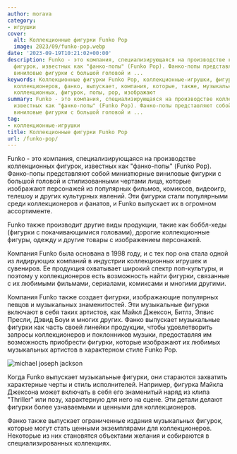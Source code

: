 ```yaml
---
author: morava
category:
- игрушки
cover:
  alt: Коллекционные фигурки Funko Pop
  image: 2023/09/funko-pop.webp
date: '2023-09-19T10:21:02+00:00'
description: Funko - это компания, специализирующаяся на производстве коллекционных
  фигурок, известных как "фанко-попы" (Funko Pop). Фанко-попы представляют собой миниатюрные
  виниловые фигурки с большой головой и ...
keywords: Коллекционные фигурки Funko Pop, коллекционные-игрушки, фигурки, funko,
  коллекционеров, фанко, выпускает, компания, которые, также, музыкальных, музыкальные,
  коллекционных, фигурок, попы, pop, изображают
summary: Funko - это компания, специализирующаяся на производстве коллекционных фигурок,
  известных как "фанко-попы" (Funko Pop). Фанко-попы представляют собой миниатюрные
  виниловые фигурки с большой головой и ...
tag:
- коллекционные-игрушки
title: Коллекционные фигурки Funko Pop
url: /funko-pop/
---
```


Funko - это компания, специализирующаяся на производстве коллекционных фигурок, известных как "фанко-попы" (Funko Pop). Фанко-попы представляют собой миниатюрные виниловые фигурки с большой головой и стилизованными чертами лица, которые изображают персонажей из популярных фильмов, комиксов, видеоигр, телешоу и других культурных явлений. Эти фигурки стали популярными среди коллекционеров и фанатов, и Funko выпускает их в огромном ассортименте.

Funko также производит другие виды продукции, такие как боббл-хеды (фигурки с покачивающимися головами), дорогие коллекционные фигуры, одежду и другие товары с изображением персонажей.

Компания Funko была основана в 1998 году, и с тех пор она стала одной из лидирующих компаний в индустрии коллекционных игрушек и сувениров. Ее продукция охватывает широкий спектр поп-культуры, и поэтому у коллекционеров есть возможность найти фигурки, связанные с их любимыми фильмами, сериалами, комиксами и многими другими.

Компания Funko также создает фигурки, изображающие популярных певцов и музыкальных знаменитостей. Эти музыкальные фигурки включают в себя таких артистов, как Майкл Джексон, Битлз, Элвис Пресли, Дэвид Боуи и многих других. Фанко выпускает музыкальные фигурки как часть своей линейки продукции, чтобы удовлетворить запросы коллекционеров и поклонников музыки, предоставляя им возможность приобрести фигурки, которые изображают их любимых музыкальных артистов в характерном стиле Funko Pop.

![michael joseph jackson](https://www.adora.ru2023/09/michael-joseph-jackson.webp)

Когда Funko выпускает музыкальные фигурки, они стараются захватить характерные черты и стиль исполнителей. Например, фигурка Майкла Джексона может включать в себя его знаменитый наряд из клипа "Thriller" или позу, характерную для него на сцене. Эти детали делают фигурки более узнаваемыми и ценными для коллекционеров.

Фанко также выпускает ограниченные издания музыкальных фигурок, которые могут стать ценными экземплярами для коллекционеров. Некоторые из них становятся объектами желания и собираются в специализированных коллекциях.